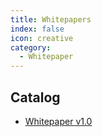 ```yaml
---
title: Whitepapers
index: false
icon: creative
category:
  - Whitepaper
---
```


## Catalog

- [Whitepaper v1.0](whitepaper.md)

<!-- - [Page Config](page.md)

- [Function Disable](disable.md)

- [Encryption Demo](encrypt.md) -->
